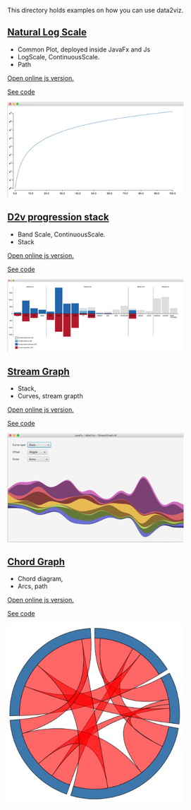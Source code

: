  This directory holds examples on how you can use data2viz.


## [Natural Log Scale](ex-natural-logscale)

- Common Plot, deployed inside JavaFx and Js
- LogScale, ContinuousScale.
- Path 

<a target="_blank" href="https://data2viz.github.io/data2viz/ex-natural-logscale-js/index.html" >
Open online js version.
</a>

[See code](ex-natural-logscale)

<a href="https://github.com/data2viz/data2viz/tree/master/examples/ex-natural-logscale" >
<img src="images/natural-log-scale-jfx.png" width="400">
</a>


## [D2v progression stack](ex-progression-stack)

- Band Scale, ContinuousScale.
- Stack

<a target="_blank" href="https://data2viz.github.io/data2viz/ex-progression-stack-js/index.html" >
Open online js version.
</a>

[See code](ex-progression-stack)

<a href="https://github.com/data2viz/data2viz/tree/master/examples/ex-progression-stack" >
<img src="images/d2v-progression-javaFx.png" width="400">
</a>

## [Stream Graph](ex-streamGraph)

- Stack,
- Curves, stream grapth

<a target="_blank" href="https://data2viz.github.io/data2viz/ex-streamGraph-js/index.html" >
Open online js version.
</a>

[See code](ex-streamGraph)

<a href="https://github.com/data2viz/data2viz/tree/master/examples/ex-streamGraph" >
<img src="images/stream-graph.png" width="400">
</a>

## [Chord Graph](ex-chord)

- Chord diagram,
- Arcs, path

<a target="_blank" href="https://data2viz.github.io/data2viz/ex-chord-js/index.html" >
Open online js version.
</a>

[See code](ex-chord)


<a href="https://github.com/data2viz/data2viz/tree/master/examples/ex-chord" >
<img src="images/chord.png" width="400">
</a>
